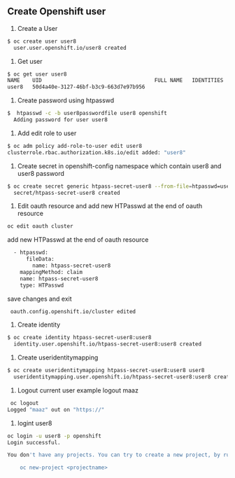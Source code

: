 ## Create Openshift user 

1. Create a User
```Bash
$ oc create user user8
  user.user.openshift.io/user8 created
```
1. Get user
```Bash
$ oc get user user8
NAME    UID                                    FULL NAME   IDENTITIES
user8   50d4a40e-3127-46bf-b3c9-663d7e97b956 
```   
1. Create password using htpasswd 
```Bash
$  htpasswd -c -b user8passwordfile user8 openshift
  Adding password for user user8
``` 
1. Add edit role to user 
```Bash
$ oc adm policy add-role-to-user edit user8
clusterrole.rbac.authorization.k8s.io/edit added: "user8"
``` 
1. Create secret in openshift-config namespace which contain user8 and user8 password
```Bash
$ oc create secret generic htpass-secret-user8 --from-file=htpasswd=user8passwordfile -n openshift-config
  secret/htpass-secret-user8 created
```
1. Edit oauth resource and add new HTPasswd at the end of oauth resource  
```Bash
oc edit oauth cluster
```
add new HTPasswd at the end of oauth resource  
```bash
  - htpasswd:
      fileData:
        name: htpass-secret-user8
    mappingMethod: claim
    name: htpass-secret-user8
    type: HTPasswd 
``` 
save changes and exit 
```Bash
 oauth.config.openshift.io/cluster edited
 ```
1. Create identity 
```Bash
$ oc create identity htpass-secret-user8:user8
  identity.user.openshift.io/htpass-secret-user8:user8 created
```
1. Create useridentitymapping
````Bash
$ oc create useridentitymapping htpass-secret-user8:user8 user8
  useridentitymapping.user.openshift.io/htpass-secret-user8:user8 created
````
1. Logout current user example logout maaz  
````Bash
 oc logout
Logged "maaz" out on "https://"
````
1. logint user8 
```Bash
oc login -u user8 -p openshift
Login successful.

You don't have any projects. You can try to create a new project, by running

    oc new-project <projectname>
```